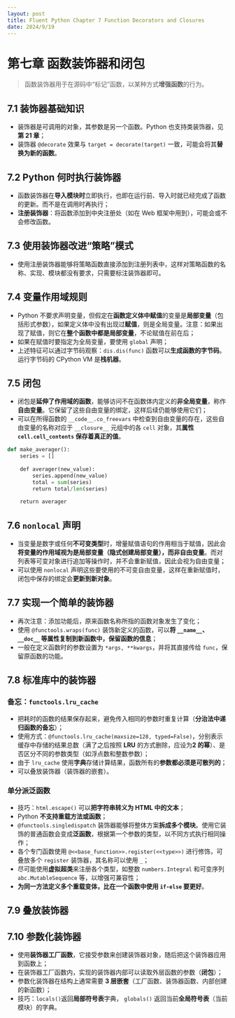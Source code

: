 ```yaml
---
layout: post
title: Fluent Python Chapter 7 Function Decorators and Closures
date: 2024/9/19
---
```


# 第七章 函数装饰器和闭包

> 函数装饰器用于在源码中“标记”函数，以某种方式**增强函数**的行为。

## 7.1 装饰器基础知识

- 装饰器是可调用的对象，其参数是另一个函数。Python 也支持类装饰器，见**第 21 章**；
- 装饰器 `@decorate` 效果与 `target = decorate(target)` 一致，可能会将其**替换为新的函数**。

## 7.2 Python 何时执行装饰器

- 函数装饰器在**导入模块时**立即执行，也即在运行前、导入时就已经完成了函数的更新。而不是在调用时再执行；
- **注册装饰器**：将函数添加到中央注册处（如在 Web 框架中用到），可能会或不会修改函数。

## 7.3 使用装饰器改进“策略”模式

- 使用注册装饰器能够将策略函数直接添加到注册列表中，这样对策略函数的名称、实现、模块都没有要求，只需要标注装饰器即可。

## 7.4 变量作用域规则

- Python 不要求声明变量，但假定在**函数定义体中赋值**的变量是**局部变量**（包括形式参数），如果定义体中没有出现过**赋值**，则是全局变量。注意：如果出现了赋值，则它在**整个函数中都是局部变量**，不论赋值在前在后；
- 如果在赋值时要指定为全局变量，要使用 `global` 声明；
- 上述特征可以通过字节码观察：`dis.dis(func)` 函数可以**生成函数的字节码**。运行字节码的 CPython VM 是**栈机器**。

## 7.5 闭包

- 闭包是**延伸了作用域的函数**，能够访问不在函数体内定义的**非全局变量**，称作**自由变量**。它保留了这些自由变量的绑定，这样后续仍能够使用它们；
- 可以在所得函数的 `__code__.co_freevars` 中检查到自由变量的存在，这些自由变量的名称对应于 `__closure__` 元组中的各 `cell` 对象，其**属性 `cell.cell_contents` 保存着真正的值**。

```python
def make_averager():  
    series = []  
  
    def averager(new_value):  
        series.append(new_value)  
        total = sum(series)  
        return total/len(series)  
  
    return averager
```

## 7.6 `nonlocal` 声明

- 当变量是数字或任何**不可变类型**时，增量赋值语句的作用相当于赋值，因此会**将变量的作用域视为是局部变量（隐式创建局部变量），而非自由变量**。而对列表等可变对象进行追加等操作时，并不会重新赋值，因此会视为自由变量；
- 可以使用 `nonlocal` 声明这些要使用的不可变自由变量，这样在重新赋值时，闭包中保存的绑定会**更新到新对象**。

## 7.7 实现一个简单的装饰器

- 再次注意：添加功能后，原来函数名称所指的函数对象发生了变化；
- 使用 `@functools.wraps(func)` 装饰新定义的函数，可以**将 `__name__`、`__doc__` 等属性复制到新函数中，保留函数的信息**；
- 一般在定义函数时的参数设置为 `*args, **kwargs`，并将其直接传给 `func`，保留原函数的功能。

## 7.8 标准库中的装饰器

### 备忘：`functools.lru_cache`

- 把耗时的函数的结果保存起来，避免传入相同的参数时重复计算（**分治法中递归函数的备忘**）；
- 使用方式：`@functools.lru_cache(maxsize=128, typed=False)`，分别表示缓存中存储的结果总数（满了之后按照 **LRU** 的方式删除，应设为**2 的幂**）、是否区分不同的参数类型（如浮点数和整数参数）；
- 由于 `lru_cache` 使用**字典**存储计算结果，函数所有的**参数都必须是可散列的**；
- 可以叠放装饰器（装饰器的嵌套）。

### 单分派泛函数

- 技巧：`html.escape()` 可以**把字符串转义为 HTML 中的文本**；
- Python **不支持重载方法或函数**；
- `@functools.singledispatch` 装饰器能够将整体方案**拆成多个模块**。使用它装饰的普通函数会变成**泛函数**，根据第一个参数的类型，以不同方式执行相同操作；
- 各个专门函数使用 `@<<base_function>>.register(<<type>>)` 进行修饰，可叠放多个 `register` 装饰器，其名称可以使用 `_`；
- 尽可能使用**虚拟超类**来注册各个类型，如整数 `numbers.Integral` 和可变序列 `abc.MutableSequence` 等，以增强可兼容性；
- **为同一方法定义多个重载变体，比在一个函数中使用 `if-else` 要更好**。

## 7.9 叠放装饰器

## 7.10 参数化装饰器

- 使用**装饰器工厂函数**，它接受参数来创建装饰器对象，随后把这个装饰器应用到函数上；
- 在装饰器工厂函数内，实现的装饰器内部可以读取外层函数的参数（**闭包**）；
- 参数化装饰器在结构上通常需要 **3 层嵌套**（工厂函数、装饰器函数、内部创建的新函数）；
- 技巧：`locals()`返回**局部符号表**字典， `globals()` 返回当前**全局符号表**（当前模块）的字典。
